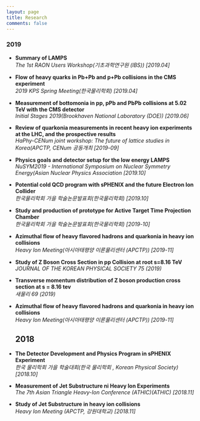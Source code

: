 ```yaml
---
layout: page
title: Research
comments: false
---
```

<div class="main-content">
       <section>
    
   <div class="article-post">
   <h3 id="2019">2019</h3>

<ul>
  <li>
    <p><strong>Summary of LAMPS</strong><br />
<em>The 1st RAON Users Workshop(기초과학연구원 (IBS)) [2019.04]</em>
  
       
  <li>
    <p><strong>Flow of heavy quarks in Pb+Pb and p+Pb collisions in the CMS experiment</strong><br />
<em>2019 KPS Spring Meeting(한국물리학회) [2019.04]</em>
 
  <li>
    <p><strong>Measurement of bottomonia in pp, pPb and PbPb collisions at 5.02 TeV with the CMS detector</strong><br />
<em>Initial Stages 2019(Brookhaven National Laboratory (DOE)) [2019.06]</em>


  <li>
    <p><strong>Review of quarkonia measurements in recent heavy ion experiments at the LHC, and the prospective results</strong><br />
<em>HaPhy-CENum joint workshop: The future of lattice studies in Korea(APCTP, CENum 공동개최 [2019-09]</em>
  

  <li>
    <p><strong>Physics goals and detector setup for the low energy LAMPS</strong><br />
<em>NuSYM2019 - International Symposium on Nuclear Symmetry Energy(Asian Nuclear Physics Association [2019.10]</em>
 

  <li>
    <p><strong>Potential cold QCD program with sPHENIX and the future Electron Ion Collider</strong><br />
<em>한국물리학회 가을 학술논문발표회(한국물리학회) [2019.10]</em>
  

  <li>
    <p><strong>Study and production of prototype for Active Target Time Projection Chamber</strong><br />
<em>한국물리학회 가을 학술논문발표회(한국물리학회) [2019-10]</em>
  

  <li>
    <p><strong>Azimuthal flow of heavy flavored hadrons and quarkonia in heavy ion collisions</strong><br />
<em>Heavy Ion Meeting(아시아태평양 이론물리센터 (APCTP)) [2019-11] </em>
  

  <li>
    <p><strong>Study of Z Boson Cross Section in pp Collision at root s=8.16 TeV</strong><br />
<em>JOURNAL OF THE KOREAN PHYSICAL SOCIETY 75 (2019)</em>
  

  <li>
    <p><strong>Transverse momentum distribution of Z boson production cross section at s = 8.16 tev</strong><br />
<em>새물리 69 (2019)</em>
  

  <li>
    <p><strong>Azimuthal flow of heavy flavored hadrons and quarkonia in heavy ion collisions</strong><br />
<em>Heavy Ion Meeting(아시아태평양 이론물리센터 (APCTP)) [2019-11] </em>

<!--<div class="article-post">-->
## 2018
       
  <li>
    <p><strong>The Detector Development and Physics Program in sPHENIX Experiment</strong><br />
<em>한국 물리학회 가을 학술대회(한국 물리학회 , Korean Physical Society) [2018.10] </em>
  

  <li>
    <p><strong>Measurement of Jet Substructure ni Heavy Ion Experiments</strong><br />
<em>The 7th Asian Triangle Heavy-Ion Conference (ATHIC)(ATHIC) [2018.11]</em>
  
  <li>
    <p><strong>Study of Jet Substructure in heavy ion collisions</strong><br />
<em>Heavy Ion Meeting (APCTP, 강원대학교) [2018.11]</em> 



